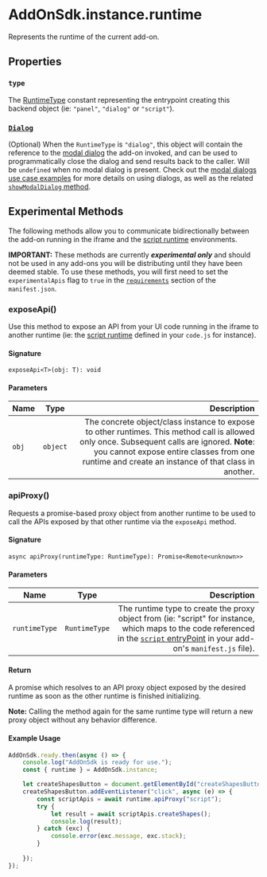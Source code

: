 # AddOnSdk.instance.runtime

Represents the runtime of the current add-on.

## Properties

### `type`

The [RuntimeType](addonsdk-constants.md) constant representing the entrypoint creating this backend object (ie: `"panel"`, `"dialog"` or `"script"`).

### [`Dialog`](../addonsdk/runtime-dialog.md)

(Optional) When the `RuntimeType` is `"dialog"`, this object will contain the reference to the [modal dialog](runtime-dialog.md) the add-on invoked, and can be used to programmatically close the dialog and send results back to the caller. Will be `undefined` when no modal dialog is present. Check out the [modal dialogs use case examples](../../guides/develop/use_cases.md#modal-dialogs) for more details on using dialogs, as well as the related [`showModalDialog` method](../addonsdk/addonsdk-app.md#showmodaldialog).

## Experimental Methods

The following methods allow you to communicate bidirectionally between the add-on running in the iframe and the [script runtime](../scriptruntime/) environments.

**IMPORTANT:** These methods are currently ***experimental only*** and should not be used in any add-ons you will be distributing until they have been deemed stable. To use these methods, you will first need to set the `experimentalApis` flag to `true` in the [`requirements`](../manifest/index.md#requirements) section of the `manifest.json`.

### exposeApi()

Use this method to expose an API from your UI code running in the iframe to another runtime (ie: the [script runtime](../scriptruntime/) defined in your `code.js` for instance).

#### Signature

`exposeApi<T>(obj: T): void`

#### Parameters

| Name      | Type        | Description   |
| ----------| ------------| -----------:  |
| `obj`     | `object`    | The concrete object/class instance to expose to other runtimes. This method call is allowed only once. Subsequent calls are ignored. **Note**: you cannot expose entire classes from one runtime and create an instance of that class in another. |

### apiProxy()

Requests a promise-based proxy object from another runtime to be used to call the APIs exposed by that other runtime via the `exposeApi` method.

#### Signature

`async apiProxy(runtimeType: RuntimeType): Promise<Remote<unknown>>`

#### Parameters

| Name          | Type        | Description   |
| --------------| ------------| -----------:  |
| `runtimeType` | `RuntimeType` | The runtime type to create the proxy object from (ie: "script" for instance, which maps to the code referenced in the [`script` entryPoint](../scriptruntime/index.md#script-entry-point) in your add-on's `manifest.js` file). |

#### Return

A promise which resolves to an API proxy object exposed by the desired runtime as soon as the other runtime is finished initializing.

**Note:** Calling the method again for the same runtime type will return a new proxy object without any behavior difference.

#### Example Usage

```js
AddOnSdk.ready.then(async () => {
    console.log("AddOnSdk is ready for use.");
    const { runtime } = AddOnSdk.instance;

    let createShapesButton = document.getElementById("createShapesButton");
    createShapesButton.addEventListener("click", async (e) => {
        const scriptApis = await runtime.apiProxy("script");
        try {
            let result = await scriptApis.createShapes();
            console.log(result);
        } catch (exc) {
            console.error(exc.message, exc.stack);
        }
        
    });
});
```

